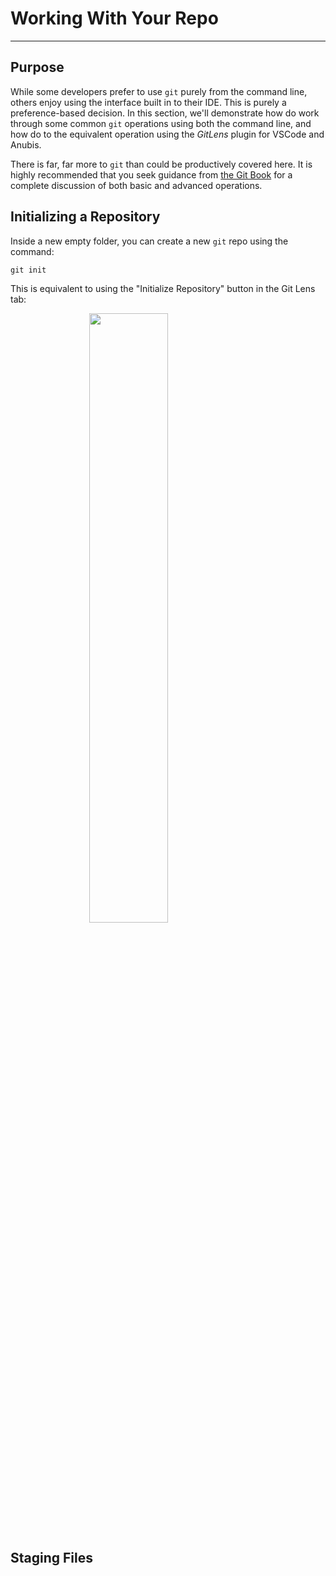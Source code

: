 # Working With Your Repo

---

## Purpose

While some developers prefer to use `git` purely from the command line, others
enjoy using the interface built in to their IDE. This is purely a
preference-based decision. In this section, we'll demonstrate how do work
through some common `git` operations using both the command line, and how do to
the equivalent operation using the *GitLens* plugin for VSCode and Anubis.

There is far, far more to `git` than could be productively covered here. It is
highly recommended that you seek guidance from
[the Git Book](https://git-scm.com/book/en/v2) for a complete discussion of both
basic and advanced operations.

## Initializing a Repository

Inside a new empty folder, you can create a new `git` repo using the command:

```
git init
```

This is equivalent to using the "Initialize Repository" button in the Git Lens
tab:

<img src="/images/git/init.webp" width="50%" style="margin-left: auto; margin-right: auto; display: block;" />

## Staging Files
